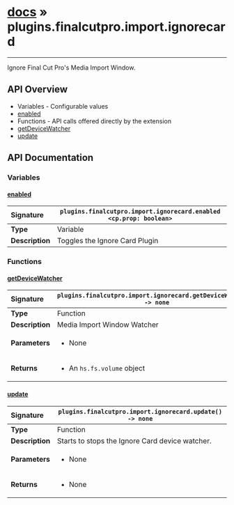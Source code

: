 # [docs](index.md) » plugins.finalcutpro.import.ignorecard
---

Ignore Final Cut Pro's Media Import Window.

## API Overview
* Variables - Configurable values
 * [enabled](#enabled)
* Functions - API calls offered directly by the extension
 * [getDeviceWatcher](#getdevicewatcher)
 * [update](#update)

## API Documentation

### Variables

#### [enabled](#enabled)
| <span style="float: left;">**Signature**</span> | <span style="float: left;">`plugins.finalcutpro.import.ignorecard.enabled <cp.prop: boolean>` </span>                                                          |
| -----------------------------------------------------|---------------------------------------------------------------------------------------------------------|
| **Type**                                             | Variable |
| **Description**                                      | Toggles the Ignore Card Plugin |

### Functions

#### [getDeviceWatcher](#getdevicewatcher)
| <span style="float: left;">**Signature**</span> | <span style="float: left;">`plugins.finalcutpro.import.ignorecard.getDeviceWatcher() -> none` </span>                                                          |
| -----------------------------------------------------|---------------------------------------------------------------------------------------------------------|
| **Type**                                             | Function |
| **Description**                                      | Media Import Window Watcher |
| **Parameters**                                       | <ul><li>None</li></ul> |
| **Returns**                                          | <ul><li>An <code>hs.fs.volume</code> object</li></ul> |

#### [update](#update)
| <span style="float: left;">**Signature**</span> | <span style="float: left;">`plugins.finalcutpro.import.ignorecard.update() -> none` </span>                                                          |
| -----------------------------------------------------|---------------------------------------------------------------------------------------------------------|
| **Type**                                             | Function |
| **Description**                                      | Starts to stops the Ignore Card device watcher. |
| **Parameters**                                       | <ul><li>None</li></ul> |
| **Returns**                                          | <ul><li>None</li></ul> |

